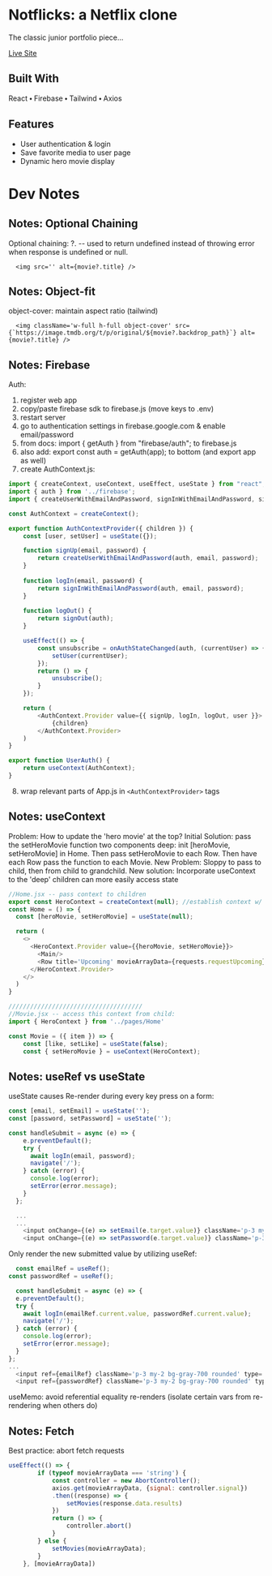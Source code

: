 # Notflicks: a Netflix clone
The classic junior portfolio piece...

[Live Site](https://tylersernett.github.io/netflixclone/)

## Built With
React ⬩ Firebase ⬩ Tailwind ⬩ Axios

## Features
* User authentication & login
* Save favorite media to user page
* Dynamic hero movie display

# Dev Notes
## Notes: Optional Chaining
Optional chaining: ?. -- used to return undefined instead of throwing error when response is undefined or null.
```JSX
  <img src='' alt={movie?.title} />
```


## Notes: Object-fit
object-cover: maintain aspect ratio (tailwind)
```JSX
  <img className='w-full h-full object-cover' src={`https://image.tmdb.org/t/p/original/${movie?.backdrop_path}`} alt={movie?.title} />
```

## Notes: Firebase
Auth:
1. register web app
2. copy/paste firebase sdk to firebase.js (move keys to .env)
3. restart server
4. go to authentication settings in firebase.google.com & enable email/password
5. from docs: import { getAuth } from "firebase/auth"; to firebase.js
6. also add: export const auth = getAuth(app); to bottom (and export app as well)
7. create AuthContext.js:
```Javascript
import { createContext, useContext, useEffect, useState } from "react";
import { auth } from '../firebase';
import { createUserWithEmailAndPassword, signInWithEmailAndPassword, signOut, onAuthStateChanged } from 'firebase/auth';

const AuthContext = createContext();

export function AuthContextProvider({ children }) {
    const [user, setUser] = useState({});

    function signUp(email, password) {
        return createUserWithEmailAndPassword(auth, email, password);
    }
    
    function logIn(email, password) {
        return signInWithEmailAndPassword(auth, email, password);
    }
    
    function logOut() {
        return signOut(auth);
    }

    useEffect(() => {
        const unsubscribe = onAuthStateChanged(auth, (currentUser) => {
            setUser(currentUser);
        });
        return () => {
            unsubscribe();
        }
    });

    return (
        <AuthContext.Provider value={{ signUp, logIn, logOut, user }}>
            {children}
        </AuthContext.Provider>
    )
}

export function UserAuth() {
    return useContext(AuthContext);
}
```
8. wrap relevant parts of App.js in `<AuthContextProvider>` tags

## Notes: useContext
Problem: How to update the 'hero movie' at the top?
Initial Solution: pass the setHeroMovie function two components deep:
init [heroMovie, setHeroMovie] in Home. Then pass setHeroMovie to each Row. Then have each Row pass the function to each Movie.
New Problem: Sloppy to pass to child, then from child to grandchild.
New solution: Incorporate useContext to the 'deep' children can more easily access state

```Javascript
//Home.jsx -- pass context to children
export const HeroContext = createContext(null); //establish context w/ default value null
const Home = () => {
  const [heroMovie, setHeroMovie] = useState(null);

  return (
    <>
      <HeroContext.Provider value={{heroMovie, setHeroMovie}}>
        <Main/>
        <Row title='Upcoming' movieArrayData={requests.requestUpcoming} />
      </HeroContext.Provider>
    </>
  )
}

/////////////////////////////////////
//Movie.jsx -- access this context from child:
import { HeroContext } from '../pages/Home'

const Movie = ({ item }) => {
    const [like, setLike] = useState(false);
    const { setHeroMovie } = useContext(HeroContext);
```

## Notes: useRef vs useState
useState causes Re-render during every key press on a form:

```javascript
const [email, setEmail] = useState('');
const [password, setPassword] = useState('');

const handleSubmit = async (e) => {
    e.preventDefault();
    try {
      await logIn(email, password);
      navigate('/');
    } catch (error) {
      console.log(error);
      setError(error.message);
    }
  };

  ...
  ...
    <input onChange={(e) => setEmail(e.target.value)} className='p-3 my-2 bg-gray-700 rounded' type='email' placeholder='Email' autoComplete='email' />
    <input onChange={(e) => setPassword(e.target.value)} className='p-3 my-2 bg-gray-700 rounded' type='password' placeholder='Password' autoComplete='current-password' />
  ```

  Only render the new submitted value by utilizing useRef:
  ```javascript
    const emailRef = useRef();
  const passwordRef = useRef();

    const handleSubmit = async (e) => {
    e.preventDefault();
    try {
      await logIn(emailRef.current.value, passwordRef.current.value);
      navigate('/');
    } catch (error) {
      console.log(error);
      setError(error.message);
    }
  };
...
    <input ref={emailRef} className='p-3 my-2 bg-gray-700 rounded' type='email' placeholder='Email' autoComplete='email' />
    <input ref={passwordRef} className='p-3 my-2 bg-gray-700 rounded' type='password' placeholder='Password' autoComplete='current-password' />
```

useMemo: avoid referential equality re-renders 
(isolate certain vars from re-rendering when others do)


## Notes: Fetch
Best practice: abort fetch requests
```javascript
useEffect(() => {
        if (typeof movieArrayData === 'string') {
            const controller = new AbortController();
            axios.get(movieArrayData, {signal: controller.signal})
            .then((response) => {
                setMovies(response.data.results)
            })
            return () => {
                controller.abort()
            }
        } else {
            setMovies(movieArrayData);
        }
    }, [movieArrayData])
```
